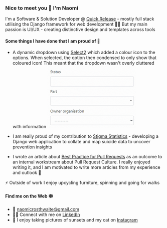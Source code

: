### Nice to meet you 🙂 I'm Naomi

I'm a Software & Solution Developer @ [Quick Release](https://github.com/QuickRelease) - mostly full stack utilising the Django framework for web development 👩‍💻 But my main passion is UI/UX - creating distinctive design and templates across tools

#### Some things I have done that I am proud of 🦚

- A dynamic dropdown using [Select2](https://select2.org/) which added a colour icon to the options. When selected, the option then condensed to only show that coloured icon! This meant that the dropdown wasn't overly cluttered with information <img src="/dropdown.gif" height="200"/>

- I am really proud of my contribution to [Stigma Statistics](https://www.stigmastats.co.uk/) - developing a Django web application to collate and map suicide data to uncover prevention insights 

- I wrote an article about [Best Practice for Pull Requests](https://medium.com/@naomicrosthwaite/quality-reviews-best-practice-to-pull-requests-8973b44f45e8) as an outcome to an internal workstream about Pull Request Culture. I really enjoyed writing it, and I am motivated to write more articles from my experience and outlook 📝

⚡ Outside of work I enjoy upcycling furniture, spinning and going for walks 

#### Find me on the Web 🕸️
- 📧 [naomicrosthwaite@gmail.com](mailto:naomicrosthwaite@gmail.com)
- 👩‍💼 Connect with me on [LinkedIn](https://www.linkedin.com/in/naomicrosthwaite/)
- 📸 I enjoy taking pictures of sunsets and my cat on [Instagram](https://www.instagram.com/naomicrosthwaite/)
